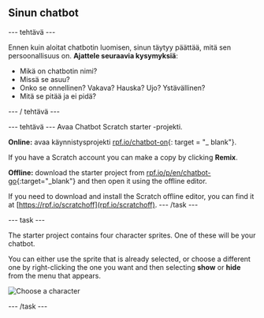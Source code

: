 ## Sinun chatbot

\--- tehtävä \---

Ennen kuin aloitat chatbotin luomisen, sinun täytyy päättää, mitä sen persoonallisuus on. **Ajattele seuraavia kysymyksiä**:

+ Mikä on chatbotin nimi?
+ Missä se asuu?
+ Onko se onnellinen? Vakava? Hauska? Ujo? Ystävällinen?
+ Mitä se pitää ja ei pidä?

\--- / tehtävä \---

\--- tehtävä \--- Avaa Chatbot Scratch starter -projekti.

**Online:** avaa käynnistysprojekti [rpf.io/chatbot-on](http://rpf.io/chatbot-on){: target = "_ blank"}.

If you have a Scratch account you can make a copy by clicking **Remix**.

**Offline:** download the starter project from [rpf.io/p/en/chatbot-go](http://rpf.io/p/en/chatbot-go){:target="_blank"} and then open it using the offline editor.

If you need to download and install the Scratch offline editor, you can find it at [https://rpf.io/scratchoff](rpf.io/scratchoff). \--- /task \---

\--- task \---

The starter project contains four character sprites. One of these will be your chatbot.

You can either use the sprite that is already selected, or choose a different one by right-clicking the one you want and then selecting **show** or **hide** from the menu that appears.

![Choose a character](images/chatbot-characters.png)

\--- /task \---